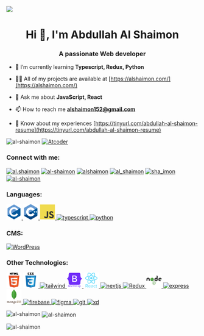 ![](https://media.licdn.com/dms/image/D5616AQFsGlrzjx5TkA/profile-displaybackgroundimage-shrink_350_1400/0/1670438568714?e=1686787200&v=beta&t=LODOG6xz6F-lDw2ywp7zDIL0TcdyhyZ2z9IRvTL03MA)
<h1 align="center">Hi 👋, I'm Abdullah Al Shaimon</h1>
<h3 align="center">A passionate Web developer</h3>

<!---
<p align="left"> <a href="https://twitter.com/al_shaimon" target="blank"><img src="https://img.shields.io/twitter/follow/al_shaimon?logo=twitter&style=for-the-badge" alt="al_shaimon" /></a> </p>
-->

- 🌱 I’m currently learning **Typescript, Redux, Python**

- 👨‍💻 All of my projects are available at [https://alshaimon.com/](https://alshaimon.com/)

- 💬 Ask me about **JavaScript, React**

- 📫 How to reach me **alshaimon152@gmail.com**

- 📄 Know about my experiences [https://tinyurl.com/abdullah-al-shaimon-resume](https://tinyurl.com/abdullah-al-shaimon-resume)

<p align="left"> <img src="https://komarev.com/ghpvc/?username=al-shaimon&label=Profile%20views&color=0e75b6&style=flat" alt="al-shaimon" /> 
<!--
    <a href="https://codeforces.com/profile/al-shaimon">
    <img alt="Codeforces" src="https://cp-logo.vercel.app/codeforces/al-shaimon"/>
</a>
    -->
<a href="https://atcoder.jp/users/al_shaimon">
    <img alt="Atcoder" src="https://cp-logo.vercel.app/atcoder/al_shaimon"/>
</a>
</p>

<h3 align="left">Connect with me:</h3>
<p align="left">
<a href="https://fb.com/al.shaimon" target="blank"><img align="center" src="https://raw.githubusercontent.com/rahuldkjain/github-profile-readme-generator/master/src/images/icons/Social/facebook.svg" alt="al.shaimon" height="30" width="40" /></a>
<a href="https://linkedin.com/in/al-shaimon" target="blank"><img align="center" src="https://raw.githubusercontent.com/rahuldkjain/github-profile-readme-generator/master/src/images/icons/Social/linked-in-alt.svg" alt="al-shaimon" height="30" width="40" /></a>
<a href="https://instagram.com/alshaimon" target="blank"><img align="center" src="https://raw.githubusercontent.com/rahuldkjain/github-profile-readme-generator/master/src/images/icons/Social/instagram.svg" alt="alshaimon" height="30" width="40" /></a>
<a href="https://twitter.com/al_shaimon" target="blank"><img align="center" src="https://raw.githubusercontent.com/rahuldkjain/github-profile-readme-generator/master/src/images/icons/Social/twitter.svg" alt="al_shaimon" height="30" width="40" /></a>
<a href="https://www.hackerrank.com/sha_imon" target="blank"><img align="center" src="https://raw.githubusercontent.com/rahuldkjain/github-profile-readme-generator/master/src/images/icons/Social/hackerrank.svg" alt="sha_imon" height="30" width="40" /></a>
<a href="https://codeforces.com/profile/al-shaimon" target="blank"><img align="center" src="https://raw.githubusercontent.com/rahuldkjain/github-profile-readme-generator/master/src/images/icons/Social/codeforces.svg" alt="al-shaimon" height="30" width="40" /></a>
</p>

<h3 align="left">Languages:</h3>
<p align="left"> 
<a href="https://www.cprogramming.com/" target="_blank" rel="noreferrer"> <img src="https://raw.githubusercontent.com/devicons/devicon/master/icons/c/c-original.svg" alt="c" width="40" height="40"/> </a> 
<a href="https://www.w3schools.com/cpp/" target="_blank" rel="noreferrer"> <img src="https://raw.githubusercontent.com/devicons/devicon/master/icons/cplusplus/cplusplus-original.svg" alt="cplusplus" width="40" height="40"/> </a> 
<a href="https://developer.mozilla.org/en-US/docs/Web/JavaScript" target="_blank" rel="noreferrer"> <img src="https://raw.githubusercontent.com/devicons/devicon/master/icons/javascript/javascript-original.svg" alt="javascript" width="40" height="40"/> </a>
<a href="https://www.typescriptlang.org/docs/handbook/typescript-in-5-minutes.html" target="_blank" rel="noreferrer"> <img src="https://cdn.worldvectorlogo.com/logos/typescript.svg" alt="typescript" width="40" height="40"/> </a>
<a href="https://www.w3schools.com/python/" target="_blank" rel="noreferrer"> <img src="https://s3.dualstack.us-east-2.amazonaws.com/pythondotorg-assets/media/community/logos/python-logo-only.png" alt="python" width="40" height="40"/> </a>


<h3 align="left">CMS: </h3>
<p align="left">
<a href="https://wordpress.org/download/" target="_blank" rel="noreferrer"> <img src="https://upload.wikimedia.org/wikipedia/commons/thumb/9/98/WordPress_blue_logo.svg/768px-WordPress_blue_logo.svg.png" alt="WordPress" width="40" height="40"/></a> 

<h3 align="left">Other Technologies: </h3>
<p align="left"> 
<a href="https://www.w3.org/html/" target="_blank" rel="noreferrer"> <img src="https://raw.githubusercontent.com/devicons/devicon/master/icons/html5/html5-original-wordmark.svg" alt="html5" width="40" height="40"/></a> 
<a href="https://www.w3schools.com/css/" target="_blank" rel="noreferrer"> <img src="https://raw.githubusercontent.com/devicons/devicon/master/icons/css3/css3-original-wordmark.svg" alt="css3" width="40" height="40"/> </a> 
<a href="https://tailwindcss.com/" target="_blank" rel="noreferrer"> <img src="https://www.vectorlogo.zone/logos/tailwindcss/tailwindcss-icon.svg" alt="tailwind" width="40" height="40"/> </a> 
<a href="https://getbootstrap.com" target="_blank" rel="noreferrer"> <img src="https://raw.githubusercontent.com/devicons/devicon/master/icons/bootstrap/bootstrap-plain-wordmark.svg" alt="bootstrap" width="40" height="40"/> </a> 
<a href="https://reactjs.org/" target="_blank" rel="noreferrer"> <img src="https://raw.githubusercontent.com/devicons/devicon/master/icons/react/react-original-wordmark.svg" alt="react" width="40" height="40"/> </a> 
<a href="https://nextjs.org/" target="_blank" rel="noreferrer"> <img src="https://cdn.worldvectorlogo.com/logos/nextjs-2.svg" alt="nextjs" width="40" height="40"/> </a> 
<a href="https://redux.js.org/" target="_blank" rel="noreferrer"> <img src="https://redux.js.org/img/redux.svg" alt="Redux" width="40" height="40"/> </a> 
<a href="https://nodejs.org" target="_blank" rel="noreferrer"> <img src="https://raw.githubusercontent.com/devicons/devicon/master/icons/nodejs/nodejs-original-wordmark.svg" alt="nodejs" width="40" height="40"/> </a> 
<a href="https://expressjs.com" target="_blank" rel="noreferrer"> <img src="https://adware-technologies.s3.amazonaws.com/uploads/technology/thumbnail/20/express-js.png" alt="express" width="40" height="40"/> </a> 
<a href="https://www.mongodb.com/" target="_blank" rel="noreferrer"> <img src="https://raw.githubusercontent.com/devicons/devicon/master/icons/mongodb/mongodb-original-wordmark.svg" alt="mongodb" width="40" height="40"/> </a> 
<a href="https://firebase.google.com/" target="_blank" rel="noreferrer"> <img src="https://www.vectorlogo.zone/logos/firebase/firebase-icon.svg" alt="firebase" width="40" height="40"/> </a>  
<a href="https://www.figma.com/" target="_blank" rel="noreferrer"> <img src="https://www.vectorlogo.zone/logos/figma/figma-icon.svg" alt="figma" width="40" height="40"/> </a> 
<a href="https://git-scm.com/" target="_blank" rel="noreferrer"> <img src="https://www.vectorlogo.zone/logos/git-scm/git-scm-icon.svg" alt="git" width="40" height="40"/> </a>
<a href="https://www.adobe.com/products/xd.html" target="_blank" rel="noreferrer"> <img src="https://seeklogo.com/images/A/adobe-xd-logo-64364E3A24-seeklogo.com.png" alt="xd" width="40" height="40"/> </a> </p>

<p><img align="left" src="https://github-readme-stats.vercel.app/api/top-langs?username=al-shaimon&show_icons=true&locale=en" alt="al-shaimon" /></p>

<p>&nbsp;<img align="center" src="https://github-readme-stats.vercel.app/api?username=al-shaimon&show_icons=true&locale=en" alt="al-shaimon" /></p>

<p><img align="center" src="https://github-readme-streak-stats.herokuapp.com/?user=al-shaimon&" alt="al-shaimon" /></p>

